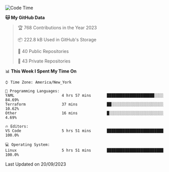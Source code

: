 <!--START_SECTION:waka-->
![Code Time](http://img.shields.io/badge/Code%20Time-215%20hrs%208%20mins-blue)

**🐱 My GitHub Data** 

> 🏆 768 Contributions in the Year 2023
 > 
> 📦 222.8 kB Used in GitHub's Storage 
 > 
> 📜 40 Public Repositories 
 > 
> 🔑 43 Private Repositories  
 > 
📊 **This Week I Spent My Time On** 

```text
⌚︎ Time Zone: America/New_York

💬 Programming Languages: 
YAML                     4 hrs 57 mins       █████████████████████░░░░   84.69% 
Terraform                37 mins             ██░░░░░░░░░░░░░░░░░░░░░░░   10.62% 
Other                    16 mins             █░░░░░░░░░░░░░░░░░░░░░░░░   4.69%

🔥 Editors: 
VS Code                  5 hrs 51 mins       █████████████████████████   100.0%

💻 Operating System: 
Linux                    5 hrs 51 mins       █████████████████████████   100.0%

```


 Last Updated on 20/09/2023
<!--END_SECTION:waka-->